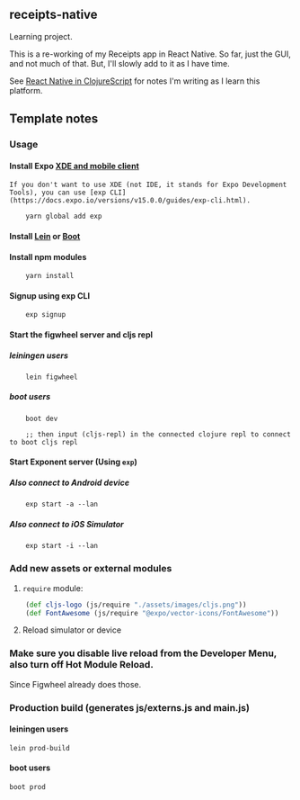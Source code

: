 ## receipts-native

Learning project.

This is a re-working of my Receipts app in React Native.
So far, just the GUI, and not much of that. But, I'll slowly add to it as I have time.

See [React Native in
ClojureScript](https://github.com/deg/clojure-then-you-think/wiki/React-Native-in-ClojureScript)
for notes I'm writing as I learn this platform.


## Template notes

### Usage

#### Install Expo [XDE and mobile client](https://docs.expo.io/versions/v15.0.0/introduction/installation.html)
    If you don't want to use XDE (not IDE, it stands for Expo Development Tools), you can use [exp CLI](https://docs.expo.io/versions/v15.0.0/guides/exp-cli.html).

``` shell
    yarn global add exp
```

#### Install [Lein](http://leiningen.org/#install) or [Boot](https://github.com/boot-clj/boot)

#### Install npm modules

``` shell
    yarn install
```

#### Signup using exp CLI

``` shell
    exp signup
```

#### Start the figwheel server and cljs repl

##### leiningen users
``` shell
    lein figwheel
```

##### boot users
``` shell
    boot dev

    ;; then input (cljs-repl) in the connected clojure repl to connect to boot cljs repl
```

#### Start Exponent server (Using `exp`)

##### Also connect to Android device

``` shell
    exp start -a --lan
```

##### Also connect to iOS Simulator

``` shell
    exp start -i --lan
```

### Add new assets or external modules
1. `require` module:

``` clj
    (def cljs-logo (js/require "./assets/images/cljs.png"))
    (def FontAwesome (js/require "@expo/vector-icons/FontAwesome"))
```
2. Reload simulator or device

### Make sure you disable live reload from the Developer Menu, also turn off Hot Module Reload.
Since Figwheel already does those.

### Production build (generates js/externs.js and main.js)

#### leiningen users
``` shell
lein prod-build
```

#### boot users
``` shell
boot prod
```
